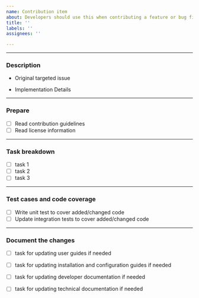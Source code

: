```yaml
---
name: Contribution item
about: Developers should use this when contributing a feature or bug fix
title: ''
labels: ''
assignees: ''

---
```


<!-- If a section or line item is not applicable, please put `NA` at the end of the line -->

-------------------

### Description

- Original targeted issue
  <!-- Mention original `feature request` or `bug` which is being addressed -->

- Implementation Details
  <!-- Communicate high level analysis and implementation approach -->


-------------------

### Prepare

- [ ] Read contribution guidelines
- [ ] Read license information

-------------------

### Task breakdown

<!-- 
Please create a separate issue for each non-trivial task. Refer to the link below for help.
(https://docs.github.com/en/issues/tracking-your-work-with-issues/creating-an-issue#creating-an-issue-from-a-task-list-item) to 
-->

- [ ] task 1
- [ ] task 2
- [ ] task 3

-------------------

### Test cases and code coverage

- [ ] Write unit test to cover added/changed code
- [ ] Update integration tests to cover added/changed code

-------------------

### Document the changes

<!-- 
Please create one issue for all non-trivial tasks. Refer to the link below for help.
(https://docs.github.com/en/issues/tracking-your-work-with-issues/creating-an-issue#creating-an-issue-from-a-task-list-item) to 
-->

- [ ] task for updating user guides if needed
- [ ] task for updating installation and configuration guides if needed 
- [ ] task for updating developer documentation if needed
- [ ] task for updating technical documentation if needed

